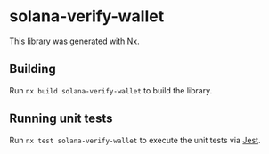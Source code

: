 # solana-verify-wallet

This library was generated with [Nx](https://nx.dev).

## Building

Run `nx build solana-verify-wallet` to build the library.

## Running unit tests

Run `nx test solana-verify-wallet` to execute the unit tests via [Jest](https://jestjs.io).
